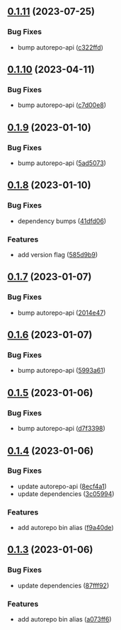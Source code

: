## [0.1.11](https://github.com/autosoftoss/autorepo/compare/v0.1.10...v0.1.11) (2023-07-25)


### Bug Fixes

* bump autorepo-api ([c322ffd](https://github.com/autosoftoss/autorepo/commit/c322ffd9474026d9a888bc20724ab5dff4ac5811))



## [0.1.10](https://github.com/autosoftoss/autorepo/compare/v0.1.9...v0.1.10) (2023-04-11)


### Bug Fixes

* bump autorepo-api ([c7d00e8](https://github.com/autosoftoss/autorepo/commit/c7d00e8b749d7a745b9407496e9edcad437f0fe5))



## [0.1.9](https://github.com/autosoftoss/autorepo/compare/v0.1.8...v0.1.9) (2023-01-10)


### Bug Fixes

* bump autorepo-api ([5ad5073](https://github.com/autosoftoss/autorepo/commit/5ad507310589225bfef4ddd4af687509a42ff37e))



## [0.1.8](https://github.com/autosoftoss/autorepo/compare/v0.1.7...v0.1.8) (2023-01-10)


### Bug Fixes

* dependency bumps ([41dfd06](https://github.com/autosoftoss/autorepo/commit/41dfd0624a26d7d465ab238286432880d0cf1248))


### Features

* add version flag ([585d9b9](https://github.com/autosoftoss/autorepo/commit/585d9b96e08ab8d89c12530289a7fdfca049d576))



## [0.1.7](https://github.com/autosoftoss/autorepo/compare/v0.1.6...v0.1.7) (2023-01-07)


### Bug Fixes

* bump autorepo-api ([2014e47](https://github.com/autosoftoss/autorepo/commit/2014e4779a6bcc6b97c3088c57ab364af4ddb182))



## [0.1.6](https://github.com/autosoftoss/autorepo/compare/v0.1.5...v0.1.6) (2023-01-07)


### Bug Fixes

* bump autorepo-api ([5993a61](https://github.com/autosoftoss/autorepo/commit/5993a617d68dab735a2e9eb8b1c0a960c10541ba))



## [0.1.5](https://github.com/autosoftoss/autorepo/compare/v0.1.4...v0.1.5) (2023-01-06)


### Bug Fixes

* bump autorepo-api ([d7f3398](https://github.com/autosoftoss/autorepo/commit/d7f3398a140043c90a9da8527f104b9459ae0973))



## [0.1.4](https://github.com/autosoftoss/autorepo/compare/v0.1.3...v0.1.4) (2023-01-06)


### Bug Fixes

* update autorepo-api ([8ecf4a1](https://github.com/autosoftoss/autorepo/commit/8ecf4a1cfff5c304e6289d620f9b99a64753cb6f))
* update dependencies ([3c05994](https://github.com/autosoftoss/autorepo/commit/3c059943a7a9347fc7604ab8691b1d6259ac6306))


### Features

* add autorepo bin alias ([f9a40de](https://github.com/autosoftoss/autorepo/commit/f9a40de0084c16a06abc3e696ece46935040d8cb))



## [0.1.3](https://github.com/autosoftoss/autorepo/compare/v0.1.2...v0.1.3) (2023-01-06)


### Bug Fixes

* update dependencies ([87fff92](https://github.com/autosoftoss/autorepo/commit/87fff92fe72b1a9ff87bbba2aa1bd97396a89395))


### Features

* add autorepo bin alias ([a073ff6](https://github.com/autosoftoss/autorepo/commit/a073ff6e36c4f322b13f47b30d3889f2df820246))



